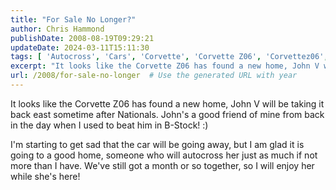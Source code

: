 ```yaml
---
title: "For Sale No Longer?"
author: Chris Hammond
publishDate: 2008-08-19T09:29:21
updateDate: 2024-03-11T15:11:30
tags: [ 'Autocross', 'Cars', 'Corvette', 'Corvette Z06', 'Corvettez06', 'CorvetteZ06org' ]
excerpt: "It looks like the Corvette Z06 has found a new home, John V will be taking it back east sometime after Nationals. John's a good friend of mine from back in the day when I used to beat him in B-Stock! :) I'm starting to get sad that the car will be going away, but I am glad it is going to a good home, someone who will autocross her just as much if not more than I have. We've still got a month or so together, so I will enjoy her while she's here!"
url: /2008/for-sale-no-longer  # Use the generated URL with year
---
```

<p>It looks like the Corvette Z06 has found a new home, John V will be taking it back east sometime after Nationals. John's a good friend of mine from back in the day when I used to beat him in B-Stock! :)</p> <p>I'm starting to get sad that the car will be going away, but I am glad it is going to a good home, someone who will autocross her just as much if not more than I have. We've still got a month or so together, so I will enjoy her while she's here!</p>

